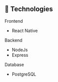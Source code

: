 ## :rocket: Technologies

Frontend
- React Native

Backend 
- NodeJs
- Express

Database
- PostgreSQL
